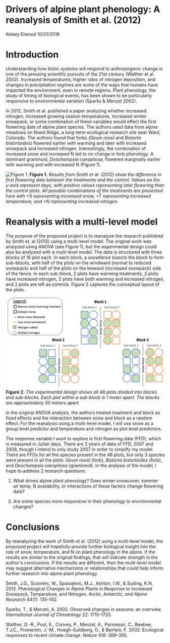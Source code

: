 Drivers of alpine plant phenology: A reanalysis of Smith et al. (2012)
================
Kelsey Elwood
10/21/2018

Introduction
============

Understanding how biotic systems will respond to anthropogenic change is one of the pressing scientific pursuits of the 21st century (Walther et al. 2002). Increased temperatures, higher rates of nitrogen deposition, and changes in precipitation regimes are some of the ways that humans have impacted the environment, even in remote regions. Plant phenology, the study of timing of biological events, has been shown to be particularly responsive to environmental variation (Sparks & Menzel 2002).

In 2012, Smith et al. published a paper analyzing whether increased nitrogen, increased growing season temperatures, increased winter snowpack, or some combination of these variables would effect the first flowering date of alpine plant species. The authors used data from alpine meadows on Niwot Ridge, a long-term ecological research site near Ward, Colorado. The authors found that forbs (*Geum rossii* and *Bistorta bistortoides*) flowered earlier with warming and later with increased snowpack and increased nitrogen. Interestingly, the combination of increased snow and increased N led to no change in forb phenology. A dominant graminoid, *Deschampsia caespitosa*, flowered marginally earlier with warming and with increased N (Figure 1).

![Figure 1.](figures/fig1_Smith&al2012.png) **Figure 1.** *Results from Smith et al. (2012) show the difference in first flowering date between the treatments and the control. Values on the y-axis represent days, with positive values representing later flowering than the control plots. All possible combinations of the treatments are presented here with +S representing increased snow, +T representing increased temperature, and +N representing increased nitrogen.*

Reanalysis with a multi-level model
===================================

The purpose of the proposed project is to reanalyze the research published by Smith et. al (2012) using a multi-level model. The original work was analyzed using ANOVA (see Figure 1), but the experimental design could also be analyzed with a multi-level model. The data is structured with three blocks of 16 plot each. In each block, a snowfence bisects the block to form sub-blocks, with half of the plots on the windward (normal to reduced snowpack) and half of the plots on the leeward (increased snowpack) side of the fence. In each sub-block, 2 plots have warming treatments, 2 plots have increased nitrogen, 2 plots have both warming and increased nitrogen, and 2 plots are left as controls. Figure 2 captures the conceptual layout of the plots.

![Figure 2](figures/indiv-proj-method-schematic_kelsey-e.png) **Figure 2.** *The experimental design shows all 48 plots divided into blocks and sub-blocks. Each plot within a sub-block is 1 meter apart. The blocks are approximately 50 meters apart.*

In the original ANOVA analysis, the authors treated treatment and block as fixed effects and the interaction between snow and block as a random effect. For the reanalysis using a multi-level model, I will use snow as a group level predictor and temperature and nitrogen as plot level predictors.

The response variable I want to explore is first flowering date (FFD), which is measured in Julian days. There are 2 years of data of FFD, 2007 and 2008, though I intend to only study 2007 in order to simplify my model. There are FFDs for all the species present in the 48 plots, but only 3 species were present in all the plots: *Geum rossii* (forb), *Bistorta bistortoides* (forb), and *Deschampsia caespitosa* (graminoid). In the analysis of the model, I hope to address 2 research questions:

1.  What drives alpine plant phenology? Does winter snowcover, summer air temp, N availability, or interactions of these factors change flowering date?

2.  Are some species more responsive in their phenology to environmental changes?

Conclusions
===========

By reanalyzing the work of Smith et al. (2012) using a multi-level model, the proposed project will hopefully provide further biological insight into the role of snow, temperature, and N on plant phenology in the alpine. If the results are similar to the original findings, that will indicate strength in the author's conclusions. If the results are different, then the multi-level model may suggest alternative mechanisms or relationships that could help inform further research into alpine plant phenology.

Smith, J.G., Sconiers, W., Spasojevic, M.J., Ashton, I.W., & Suding, K.N. 2012. Phenological Changes in Alpine Plants in Response to Increased Snowpack, Temperature, and Nitrogen. *Arctic, Antarctic, and Alpine Research* 44(1): 135–142.

Sparks, T., & Menzel, A. 2002. Observed changes in seasons: an overview. *International Journal of Climatology* 22: 1715–1725.

Walther, G.-R., Post, E., Convey, P., Menzel, A., Parmesan, C., Beebee, T.J.C., Fromentin, J.-M., Hoegh-Guldberg, O., & Bairlein, F. 2002. Ecological responses to recent climate change. *Nature* 416: 389–395.
